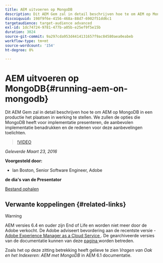 ```yaml
---
title: AEM uitvoeren op MongoDB
description: Dit AEM Gem zal in detail beschrijven hoe te om AEM op MongoDB in een productie het plaatsen in werking te stellen. We zullen de opties die MongoDB heeft voor implementatie presenteren, de aanbevolen implementatie benadrukken en de redenen voor deze aanbevelingen toelichten.
discoiquuid: 198f9f6e-4156-468a-88d7-6902f51dd6c1
targetaudience: target-audience advanced
exl-id: 1dc74724-9781-477b-a05b-e25ef9f5e15b
duration: 3024
source-git-commit: 9a297cda953d4414131657f9ac84580aea0eabeb
workflow-type: tm+mt
source-wordcount: '154'
ht-degree: 0%

---
```


# AEM uitvoeren op MongoDB{#running-aem-on-mongodb}

Dit AEM Gem zal in detail beschrijven hoe te om AEM op MongoDB in een productie het plaatsen in werking te stellen. We zullen de opties die MongoDB heeft voor implementatie presenteren, de aanbevolen implementatie benadrukken en de redenen voor deze aanbevelingen toelichten.

>[!VIDEO](https://video.tv.adobe.com/v/19304/?quality=9)

*Geleverde Maart 23, 2016*

**Voorgesteld door:**

* Ian Boston, Senior Software Engineer, Adobe

**de dia&#39;s van de Presentator**

[Bestand ophalen](assets/aem-gems-032316-onmongodb.pdf)

## Verwante koppelingen {#related-links}

>[!WARNING]
>
>AEM versies 6.4 en ouder zijn End of Life en worden niet meer door de Adobe verkocht.  De Adobe adviseert bevordering aan de recentste versie - [ Adobe Experience Manager as a Cloud Service ](https://experienceleague.adobe.com/docs/experience-manager-cloud-service.html).  De gearchiveerde versies van de documentatie kunnen van deze [ pagina ](https://experienceleague.adobe.com/docs/experience-manager-release-information/aem-release-updates/previous-updates/aem-previous-versions.html) worden betreden.
>
>Zoals het op deze zitting betrekking heeft gelieve te zien *Vragen van Oak en het Indexeren: AEM met MongoDB* in AEM 6.1 documentatie.

<!--
[Get back to the Overview](https://helpx.adobe.com/experience-manager/kt/eseminars/gems/aem-index.html)
-->
